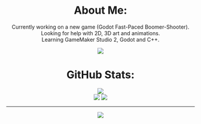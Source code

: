 <div id="header" align="center">
  
# About Me:
Currently working on a new game (Godot Fast-Paced Boomer-Shooter).<br>
Looking for help with 2D, 3D art and animations.<br>
Learning GameMaker Studio 2, Godot and C++.<br>

<img src="https://i.pinimg.com/originals/8d/df/a8/8ddfa888e1191436592c00c7ed700844.gif">

# GitHub Stats:
![](https://github-profile-trophy.vercel.app/?username=The-Shady-Shade&theme=tokyonight&no-frame=true&no-bg=false&margin-w=4)<br/>
![](https://github-readme-stats.vercel.app/api?username=The-Shady-Shade&theme=tokyonight&hide_border=true&include_all_commits=true&count_private=true)
![](https://github-readme-streak-stats.herokuapp.com/?user=The-Shady-Shade&theme=tokyonight&hide_border=true)<br/>

---
[![](https://visitcount.itsvg.in/api?id=The-Shady-Shade&icon=2&color=6)](https://visitcount.itsvg.in)

<!--
## You can help me by Donating
[![Patreon](https://img.shields.io/badge/Patreon-F96854?style=for-the-badge&logo=patreon&logoColor=white)](https://patreon.com/ShadyShade) [![Ko-Fi](https://img.shields.io/badge/Ko--fi-F16061?style=for-the-badge&logo=ko-fi&logoColor=white)](https://ko-fi.com/ShadyShade)
-->

</div>
<!-- Proudly created with GPRM ( https://gprm.itsvg.in ) -->
